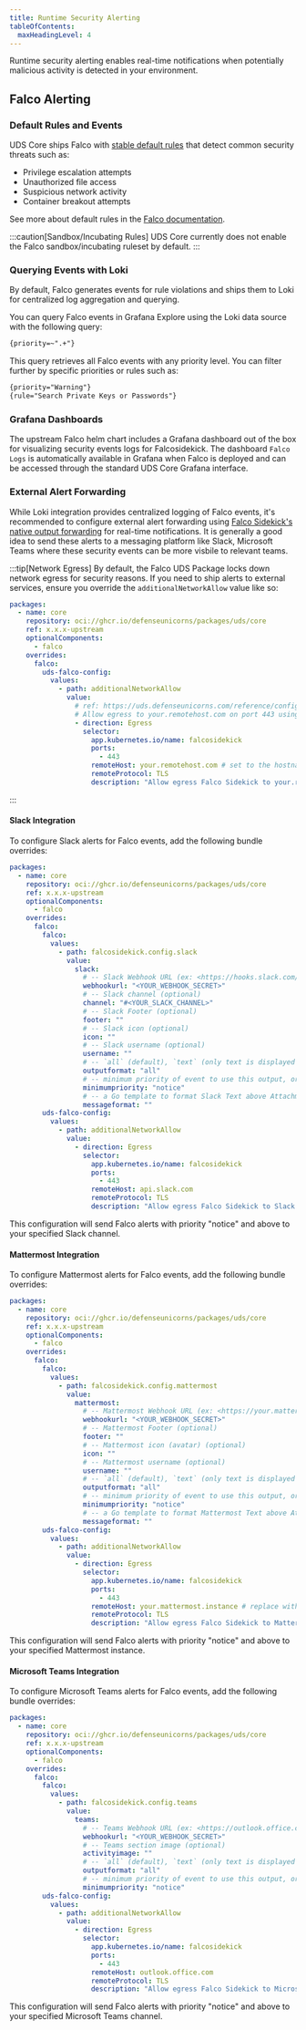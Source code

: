 ```yaml
---
title: Runtime Security Alerting
tableOfContents:
  maxHeadingLevel: 4
---
```


Runtime security alerting enables real-time notifications when potentially malicious activity is detected in your environment.

## Falco Alerting

### Default Rules and Events

UDS Core ships Falco with [stable default rules](https://github.com/falcosecurity/rules/blob/main/rules/falco_rules.yaml) that detect common security threats such as:

- Privilege escalation attempts
- Unauthorized file access
- Suspicious network activity
- Container breakout attempts

See more about default rules in the [Falco documentation](https://falco.org/docs/reference/rules/default-rules/).

:::caution[Sandbox/Incubating Rules]
UDS Core currently does not enable the Falco sandbox/incubating ruleset by default.
:::

### Querying Events with Loki

By default, Falco generates events for rule violations and ships them to Loki for centralized log aggregation and querying.

You can query Falco events in Grafana Explore using the Loki data source with the following query:

```txt
{priority=~".+"}
```

This query retrieves all Falco events with any priority level. You can filter further by specific priorities or rules such as:

```txt
{priority="Warning"}
{rule="Search Private Keys or Passwords"}
```

### Grafana Dashboards

The upstream Falco helm chart includes a Grafana dashboard out of the box for visualizing security events logs for Falcosidekick. The dashboard `Falco Logs` is automatically available in Grafana when Falco is deployed and can be accessed through the standard UDS Core Grafana interface.

### External Alert Forwarding

While Loki integration provides centralized logging of Falco events, it's recommended to configure external alert forwarding using [Falco Sidekick's native output forwarding](https://github.com/falcosecurity/falcosidekick#outputs) for real-time notifications.  It is generally a good idea to send these alerts to a messaging platform like Slack, Microsoft Teams where these security events can be more visbile to relevant teams.

:::tip[Network Egress]
By default, the Falco UDS Package locks down network egress for security reasons.  If you need to ship alerts to external services, ensure you override the `additionalNetworkAllow` value like so:
```yaml
packages:
  - name: core
    repository: oci://ghcr.io/defenseunicorns/packages/uds/core
    ref: x.x.x-upstream
    optionalComponents:
      - falco
    overrides:
      falco:
        uds-falco-config:
          values:
            - path: additionalNetworkAllow
              value:
                # ref: https://uds.defenseunicorns.com/reference/configuration/custom-resources/packages-v1alpha1-cr/#allow
                # Allow egress to your.remotehost.com on port 443 using TLS
                - direction: Egress
                  selector:
                    app.kubernetes.io/name: falcosidekick
                    ports:
                      - 443
                    remoteHost: your.remotehost.com # set to the hostname where you want to send events
                    remoteProtocol: TLS
                    description: "Allow egress Falco Sidekick to your.remotehost.com" # update description as needed
```
:::

#### Slack Integration

To configure Slack alerts for Falco events, add the following bundle overrides:

```yaml
packages:
  - name: core
    repository: oci://ghcr.io/defenseunicorns/packages/uds/core
    ref: x.x.x-upstream
    optionalComponents:
      - falco
    overrides:
      falco:
        falco:
          values:
            - path: falcosidekick.config.slack
              value:
                slack:
                  # -- Slack Webhook URL (ex: <https://hooks.slack.com/services/XXXX/YYYY/ZZZZ>), if not `empty`, Slack output is *enabled*
                  webhookurl: "<YOUR_WEBHOOK_SECRET>"
                  # -- Slack channel (optional)
                  channel: "#<YOUR_SLACK_CHANNEL>"
                  # -- Slack Footer (optional)
                  footer: ""
                  # -- Slack icon (optional)
                  icon: ""
                  # -- Slack username (optional)
                  username: ""
                  # -- `all` (default), `text` (only text is displayed in Slack), `fields` (only fields are displayed in Slack)
                  outputformat: "all"
                  # -- minimum priority of event to use this output, order is `emergency\|alert\|critical\|error\|warning\|notice\|informational\|debug or ""`
                  minimumpriority: "notice"
                  # -- a Go template to format Slack Text above Attachment, displayed in addition to the output from `slack.outputformat`. If empty, no Text is displayed before Attachment
                  messageformat: ""
        uds-falco-config:
          values:
            - path: additionalNetworkAllow
              value:
                - direction: Egress
                  selector:
                    app.kubernetes.io/name: falcosidekick
                    ports:
                      - 443
                    remoteHost: api.slack.com 
                    remoteProtocol: TLS
                    description: "Allow egress Falco Sidekick to Slack API"
```

This configuration will send Falco alerts with priority "notice" and above to your specified Slack channel.

#### Mattermost Integration

To configure Mattermost alerts for Falco events, add the following bundle overrides:

```yaml
packages:
  - name: core
    repository: oci://ghcr.io/defenseunicorns/packages/uds/core
    ref: x.x.x-upstream
    optionalComponents:
      - falco
    overrides:
      falco:
        falco:
          values:
            - path: falcosidekick.config.mattermost
              value:
                mattermost:
                  # -- Mattermost Webhook URL (ex: <https://your.mattermost.instance/hooks/YYYY>), if not `empty`, Mattermost output is *enabled*
                  webhookurl: "<YOUR_WEBHOOK_SECRET>"
                  # -- Mattermost Footer (optional)
                  footer: ""
                  # -- Mattermost icon (avatar) (optional)
                  icon: ""
                  # -- Mattermost username (optional)
                  username: ""
                  # -- `all` (default), `text` (only text is displayed in Mattermost), `fields` (only fields are displayed in Mattermost)
                  outputformat: "all"
                  # -- minimum priority of event to use this output, order is `emergency\|alert\|critical\|error\|warning\|notice\|informational\|debug or ""`
                  minimumpriority: "notice"
                  # -- a Go template to format Mattermost Text above Attachment, displayed in addition to the output from `mattermost.outputformat`. If empty, no Text is displayed before Attachment
                  messageformat: ""
        uds-falco-config:
          values:
            - path: additionalNetworkAllow
              value:
                - direction: Egress
                  selector:
                    app.kubernetes.io/name: falcosidekick
                    ports:
                      - 443
                    remoteHost: your.mattermost.instance # replace with your Mattermost hostname
                    remoteProtocol: TLS
                    description: "Allow egress Falco Sidekick to Mattermost instance"
```

This configuration will send Falco alerts with priority "notice" and above to your specified Mattermost instance.

#### Microsoft Teams Integration

To configure Microsoft Teams alerts for Falco events, add the following bundle overrides:

```yaml
packages:
  - name: core
    repository: oci://ghcr.io/defenseunicorns/packages/uds/core
    ref: x.x.x-upstream
    optionalComponents:
      - falco
    overrides:
      falco:
        falco:
          values:
            - path: falcosidekick.config.teams
              value:
                teams:
                  # -- Teams Webhook URL (ex: <https://outlook.office.com/webhook/XXXXXX/IncomingWebhook/YYYYYY>), if not `empty`, Teams output is *enabled*
                  webhookurl: "<YOUR_WEBHOOK_SECRET>"
                  # -- Teams section image (optional)
                  activityimage: ""
                  # -- `all` (default), `text` (only text is displayed in Teams), `facts` (only facts are displayed in Teams)
                  outputformat: "all"
                  # -- minimum priority of event to use this output, order is `emergency\|alert\|critical\|error\|warning\|notice\|informational\|debug or ""`
                  minimumpriority: "notice"
        uds-falco-config:
          values:
            - path: additionalNetworkAllow
              value:
                - direction: Egress
                  selector:
                    app.kubernetes.io/name: falcosidekick
                    ports:
                      - 443
                    remoteHost: outlook.office.com
                    remoteProtocol: TLS
                    description: "Allow egress Falco Sidekick to Microsoft Teams"
```

This configuration will send Falco alerts with priority "notice" and above to your specified Microsoft Teams channel.
